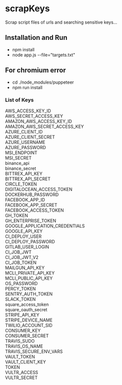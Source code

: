 # scrapKeys

Scrap script files of urls and searching sensitive keys...

## Installation and Run
 - npm install
 - node app.js --file="targets.txt"

## For chromium error
  - cd ./node_modules/puppeteer
  - npm run install


### List of Keys

AWS_ACCESS_KEY_ID\
AWS_SECRET_ACCESS_KEY\
AMAZON_AWS_ACCESS_KEY_ID\
AMAZON_AWS_SECRET_ACCESS_KEY\
AZURE_CLIENT_ID\
AZURE_CLIENT_SECRET\
AZURE_USERNAME\
AZURE_PASSWORD\
MSI_ENDPOINT\
MSI_SECRET\
binance_api\
binance_secret\
BITTREX_API_KEY\
BITTREX_API_SECRET\
CIRCLE_TOKEN\
DIGITALOCEAN_ACCESS_TOKEN\
DOCKERHUB_PASSWORD\
FACEBOOK_APP_ID\
FACEBOOK_APP_SECRET\
FACEBOOK_ACCESS_TOKEN\
GH_TOKEN\
GH_ENTERPRISE_TOKEN\
GOOGLE_APPLICATION_CREDENTIALS\
GOOGLE_API_KEY\
CI_DEPLOY_USER\
CI_DEPLOY_PASSWORD\
GITLAB_USER_LOGIN\
CI_JOB_JWT\
CI_JOB_JWT_V2\
CI_JOB_TOKEN\
MAILGUN_API_KEY\
MCLI_PRIVATE_API_KEY\
MCLI_PUBLIC_API_KEY\
OS_PASSWORD\
PERCY_TOKEN\
SENTRY_AUTH_TOKEN\
SLACK_TOKEN\
square_access_token\
square_oauth_secret\
STRIPE_API_KEY\
STRIPE_DEVICE_NAME\
TWILIO_ACCOUNT_SID\
CONSUMER_KEY\
CONSUMER_SECRET\
TRAVIS_SUDO\
TRAVIS_OS_NAME\
TRAVIS_SECURE_ENV_VARS\
VAULT_TOKEN\
VAULT_CLIENT_KEY\
TOKEN\
VULTR_ACCESS\
VULTR_SECRET
